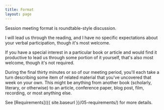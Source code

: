 ```yaml
---
title: Format
layout: page
---
```


Session meeting format is roundtable-style discussion.

I will lead us through the reading, and I have no specific expectations about your verbal participation, though it's most welcome.

If you have a special interest in a particular book or article and would find it productive to lead us through some portion of it yourself, that's also most welcome, though it's not required.

During the final thirty minutes or so of our meeting period, you'll each take a turn describing some item of related material that you've uncovered that week on your own. This might be anything from another book (scholarly, literary, or otherwise) to an article, conference paper, blog post, film, recording, or most anything else.

See [Requirements]({{ site.baseurl }}/05-requirements/) for more details.

